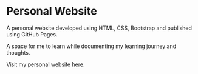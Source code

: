 # Personal Website #
A personal website developed using HTML, CSS, Bootstrap and published using GitHub Pages.

A space for me to learn while documenting my learning journey and thoughts.

Visit my personal website <a href="https://jiaxintan1010.github.io/personal-website/index.html">here</a>.
